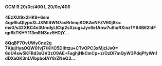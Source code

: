 #### GCM R 20/0c/400 L 20/0c/400
**4EzXUI9x2HK9+6sm**<br/>**4qp6IuQlypxXLJXMI4WN7asRrImqiKOKAvNFZV60j8k=**<br/>**ms0/s32XKC4n3UmdyLlCtp2sXzugsJyv6efAnw7u6iuRXinz1Y94B62IdFqp6kTKHY113mRN3uz5HDjY...**<br/><br/>
**8QqBP7OvUWyCne2g**<br/>**7KjujHyaOQW01vj7/KHO5Dlhtzu+CTvOPC3xMjclJv0=**<br/>**6dU4sw5KFRd3sUV3zO9AE+FaghjHkCmCp+z/OzDI7mQyW3PdqPfyWn1dDXaQK3nLVIbpboIAY8rZNeQ3...**